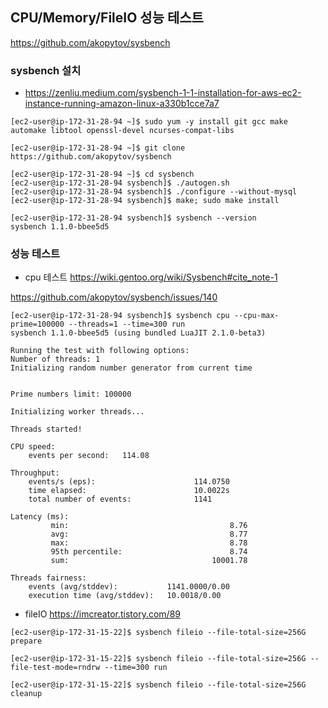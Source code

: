 ## CPU/Memory/FileIO 성능 테스트 ##

https://github.com/akopytov/sysbench


### sysbench 설치 ###

- https://zenliu.medium.com/sysbench-1-1-installation-for-aws-ec2-instance-running-amazon-linux-a330b1cce7a7

```
[ec2-user@ip-172-31-28-94 ~]$ sudo yum -y install git gcc make automake libtool openssl-devel ncurses-compat-libs

[ec2-user@ip-172-31-28-94 ~]$ git clone https://github.com/akopytov/sysbench

[ec2-user@ip-172-31-28-94 ~]$ cd sysbench
[ec2-user@ip-172-31-28-94 sysbench]$ ./autogen.sh
[ec2-user@ip-172-31-28-94 sysbench]$ ./configure --without-mysql
[ec2-user@ip-172-31-28-94 sysbench]$ make; sudo make install

[ec2-user@ip-172-31-28-94 sysbench]$ sysbench --version
sysbench 1.1.0-bbee5d5
```

### 성능 테스트 ###

- cpu 테스트 https://wiki.gentoo.org/wiki/Sysbench#cite_note-1

https://github.com/akopytov/sysbench/issues/140
```
[ec2-user@ip-172-31-28-94 sysbench]$ sysbench cpu --cpu-max-prime=100000 --threads=1 --time=300 run
sysbench 1.1.0-bbee5d5 (using bundled LuaJIT 2.1.0-beta3)

Running the test with following options:
Number of threads: 1
Initializing random number generator from current time


Prime numbers limit: 100000

Initializing worker threads...

Threads started!

CPU speed:
    events per second:   114.08

Throughput:
    events/s (eps):                      114.0750
    time elapsed:                        10.0022s
    total number of events:              1141

Latency (ms):
         min:                                    8.76
         avg:                                    8.77
         max:                                    8.78
         95th percentile:                        8.74
         sum:                                10001.78

Threads fairness:
    events (avg/stddev):           1141.0000/0.00
    execution time (avg/stddev):   10.0018/0.00
```

- fileIO
https://imcreator.tistory.com/89 
```
[ec2-user@ip-172-31-15-22]$ sysbench fileio --file-total-size=256G prepare

[ec2-user@ip-172-31-15-22]$ sysbench fileio --file-total-size=256G --file-test-mode=rndrw --time=300 run

[ec2-user@ip-172-31-15-22]$ sysbench fileio --file-total-size=256G cleanup
```

